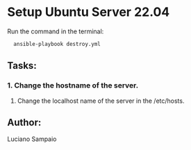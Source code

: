 # Setup Ubuntu Server 22.04

Run the command in the terminal:
```bash
  ansible-playbook destroy.yml
```

## Tasks:

### 1. Change the hostname of the server.
  1. Change the localhost name of the server in the /etc/hosts.

## Author:

Luciano Sampaio
